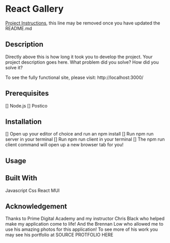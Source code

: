# React Gallery 

[Project Instructions](./INSTRUCTIONS.md), this line may be removed once you have updated the README.md

## Description

Directly above this is how long it took you to develop the project. Your project description goes here. What problem did you solve? How did you solve it?

To see the fully functional site, please visit: http://localhost:3000/


## Prerequisites
[] Node.js
[] Postico



## Installation
[] Open up your editor of choice and run an npm install
[] Run npm run server in your terminal
[] Run npm run client in your terminal
[] The npm run client command will open up a new browser tab for you!

## Usage



## Built With 
Javascript 
Css 
React 
MUI 

## Acknowledgement 
Thanks to Prime Digital Academy and my instructor Chris Black who helped make my application come to life! And the Brennan Low who allowed me to use his amazing photos for this application! To see more of his work you may see his portfolio at SOURCE PROTFOLIO HERE





